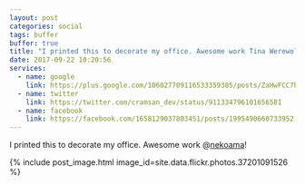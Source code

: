 ```yaml
---
layout: post
categories: social
tags: buffer
buffer: true
title: "I printed this to decorate my office. Awesome work Tina Werewolf !"
date: 2017-09-22 10:20:56
services: 
  - name: google
    link: https://plus.google.com/106027709116533359385/posts/ZaHwFCC7b3A
  - name: twitter
    link: https://twitter.com/cramsan_dev/status/911334796101656581
  - name: facebook
    link: https://facebook.com/1658129037803451/posts/1995490660733952
---
```


I printed this to decorate my office. Awesome work @<a class="username" href="https://twitter.com/nekoama" rel="external nofollow" target="_blank">nekoama</a>!

{% include post_image.html image_id=site.data.flickr.photos.37201091526 %}
